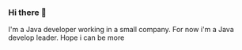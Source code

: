 ### Hi there 👋
I'm a Java developer working in a small company.
For now i'm a Java develop leader.
Hope i can be more
